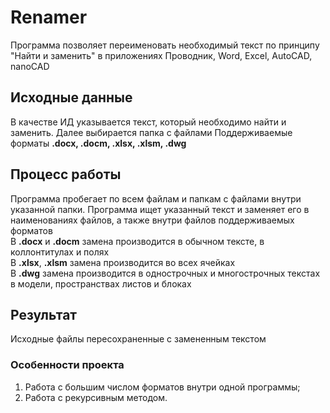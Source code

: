# Renamer
Программа позволяет переименовать необходимый текст по принципу "Найти и заменить" в приложениях Проводник, Word, Excel, AutoCAD, nanoCAD

## Исходные данные
В качестве ИД указывается текст, который необходимо найти и заменить. Далее выбирается папка с файлами
Поддерживаемые форматы **.docx, .docm, .xlsx, .xlsm, .dwg**

## Процесс работы
Программа пробегает по всем файлам и папкам с файлами внутри указанной папки. Программа ищет указанный текст и заменяет его в наименованиях файлов, а также внутри файлов поддерживаемых форматов\
В **.docx** и **.docm** замена производится в обычном тексте, в коллонтитулах и полях\
В **.xlsx**, **.xlsm** замена производится во всех ячейках\
В **.dwg** замена производится в однострочных и многострочных текстах в модели, пространствах листов и блоках

## Результат
Исходные файлы пересохраненные с замененным текстом

### Особенности проекта
1. Работа с большим числом форматов внутри одной программы;
2. Работа с рекурсивным методом.
